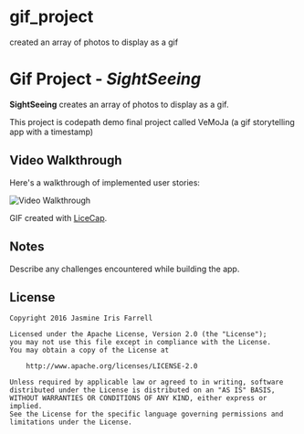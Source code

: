 # gif_project
created an array of photos to display as a gif
# Gif Project - *SightSeeing*

**SightSeeing** creates an array of photos to display as a gif.

This project is codepath demo final project called VeMoJa (a gif storytelling app with a timestamp)

## Video Walkthrough 

Here's a walkthrough of implemented user stories:

<img src='https://github.com/jasmineiris/gif_project/gif.gif' title='Video Walkthrough' width='' alt='Video Walkthrough' />

GIF created with [LiceCap](http://www.cockos.com/licecap/).

## Notes

Describe any challenges encountered while building the app.

## License

    Copyright 2016 Jasmine Iris Farrell

    Licensed under the Apache License, Version 2.0 (the "License");
    you may not use this file except in compliance with the License.
    You may obtain a copy of the License at

        http://www.apache.org/licenses/LICENSE-2.0

    Unless required by applicable law or agreed to in writing, software
    distributed under the License is distributed on an "AS IS" BASIS,
    WITHOUT WARRANTIES OR CONDITIONS OF ANY KIND, either express or implied.
    See the License for the specific language governing permissions and
    limitations under the License.
